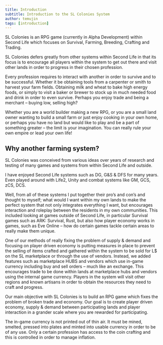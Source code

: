 ```yaml
---
title: Introduction
subtitle: Introduction to the SL Colonies System
author: temujin
tags: [introduction]
---
```


SL Colonies is an RPG game (currently in Alpha Development) within Second Life which focuses on Survival, Farming, Breeding, Crafting and Trading.

SL Colonies defers greatly from other systems within Second Life in that its focus is to encourage all players within the system to get out there and visit other lands in order to progress in their chosen profession. 

Every profession requires to interact with another in order to survive and to be successful. Whether it be obtaining tools from a carpenter or smith to harvest your farm fields. Obtaining milk and wheat to bake high energy foods, or simply to visit a baker or brewer to stock up in much needed food and drink in order to even survive. Perhaps you enjoy trade and being a merchant – buying low, selling high?

Whether you are a world builder making a new RPG, or you are a small land owner wanting to build a small farm or just enjoy cooking in your own home, or perhaps you have no land but would like to play and be a part of something greater – the limit is your imagination. You can really rule your own empire or lead your own life!

## Why another farming system?
SL Colonies was conceived from various ideas over years of research and testing of many games and systems from within Second Life and outside.

I have enjoyed Second Life systems such as DG, G&S & DFS for many years. Even played around with Life2, Unity and combat systems like GM, GCS, zCS, DCS. 

Well, from all of these systems I put together their pro’s and con’s and thought to myself; what would I want within my own lands to make the perfect system that not only integrates everything I want, but encourages interaction and roleplay between the residents in my own communities. This included looking at games outside of Second Life, in particular Survival games such as ARK: Survival, Rust, but also how player economy works in games, such as Eve Online – how do certain games tackle certain areas to really make them unique.

One of our methods of really fixing the problem of supply & demand and focusing on player driven economy is putting measures in place to prevent the selling of items crafted and gathered within the system to be sold for L$ on the SL marketplace or through the use of vendors. Instead, we added features such as marketplace HUBS and vendors which use in-game currency including buy and sell orders – much like an exchange. This encourages trade to be done within lands at marketplace hubs and vendors using the internal game currency. Players in the system will visit other regions and known artisans in order to obtain the resources they need to craft and progress.

Our main objective with SL Colonies is to build an RPG game which fixes the problem of broken trade and economy. Our goal is to create player driven economy, supply & demand between participating lands and player interaction in a grander scale where you are rewarded for participating.

The in-game currency is not printed out of thin air. It must be mined, smelted, pressed into plates and minted into usable currency in order to be of any use. Only a certain profession has access to the coin crafting and this is controlled in order to manage inflation.

